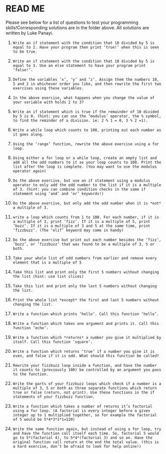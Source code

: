 # READ ME
Please see below for a list of questions to test your programming skills!Corresponding solutions are in the folder above. All solutions are written by Luke Panayi.

1. `Write an if statement with the condition that 10 divided by 5 is equal to 2. Have your program then print ‘true!’ when this is seen to be true.`

2. `Write an if statement with the condition that 10 divided by 5 is equal to 3. Use an else statement to have your program print ‘false!’.`

3. `Define the variables ‘x’, ‘y’ and ‘z’. Assign them the numbers 10, 5 and 2 in whichever order you like, and then rewrite the first two exercises using these variables.`

4. `In the above exercise, what happens when you change the value of your variable with holds 2 to 3?`

5. `Write an if statement which is true if the remainder of 10 divided by 5 is 0. (hint: you can use the ‘modulus’ operator, the % symbol, to find the reminder of a division. ie: 2 % 1 = 0, 3 % 2 =1).`

6. `Write a while loop which counts to 100, printing out each number as it goes along.`

7. `Using the ‘range’ function, rewrite the above exercise using a for loop.`

8. `Using either a for loop or a while loop, create an empty list and add all the odd numbers to it as your loop counts to 100. Print the list after the loop is complete. (You may want to use the modulus operator again)`

9. `Do the above exercise, but use an if statement using a modulus operator to only add the odd number to the list if it is a multiple of 3. (hint: you can combine condition checks in the same if statement using ‘and’ and ‘or’ keywords!)`

10. `Do the above exercise, but only add the odd number when it is *not* a multiple of 3.`

11. `write a loop which counts from 1 to 100. For each number, if it is a multiple of 3, print ‘fizz’. If it is a multiple of 5, print ‘buzz’. If it is a multiple of 3 and 5 at the same time, print ‘fizzbuzz’. (The ‘elif’ keyword may come in handy)`

12. `Do the above exercise but print out each number besides the ‘fizz’, ‘buzz’, or ‘fizzbuzz’ that was found to be a multiple of 3, 5 or both.`

13. `Take your whole list of odd numbers from earlier and remove every element that is a multiple of 5`

14. `Take this list and print only the first 5 numbers without changing the list (hint: use list slices)`

15. `Take this list and print only the last 5 numbers without changing the list.`

16. `Print the whole list *except* the first and last 5 numbers without changing the list.`

17. `Write a function which prints ‘hello’. Call this function ‘hello’.`

18. `Write a function which takes one argument and prints it. Call this function ‘echo’.`

19. `Write a function which *returns* a number you give it multiplied by itself. Call this function ‘square’.`

20. `Write a function which returns ‘true’ if a number you give it is even, and false if it is odd. What should this function be called?`

21. `Rewrite your fizzbuzz loop inside a function, and have the number it counts to (previously 100) be controlled by an argument you pass to the function.`

22. `Write the parts of your fizzbuzz loops which check if a number is a multiple of 3, 5 or both as three separate functions which return true or false (return, not print). Use these functions in the if statements of your fizzbuzz function.`

23. `Write a function which takes a number of returns it’s factorial using a for loop. (A factorial is every integer before a given integer up to 1 multiplied together, so for example the factorial of 5 would be 5*4*3*2*1=120)`

24. `Write the same function again, but instead of using a for loop, try and have the function call itself each time. So, factorial 5 would go to 5*(factorial 4), to 5*4*(factorial 3) and so on. Have the original function call return at the end the total value. (this is a hard exercise, don’t be afraid to look for help online!)`
